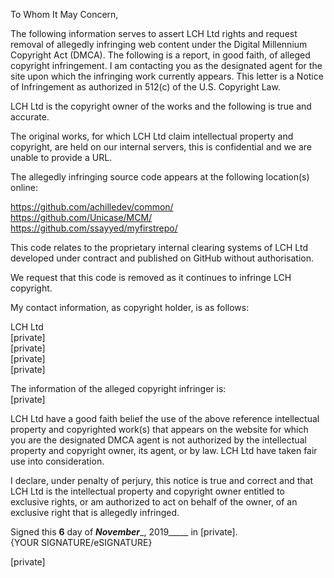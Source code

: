 To Whom It May Concern,

The following information serves to assert LCH Ltd rights and request removal of allegedly infringing web content under the Digital Millennium Copyright Act (DMCA). The following is a report, in good faith, of alleged copyright infringement. I am contacting you as the designated agent for the site upon which the infringing work currently appears. This letter is a Notice of Infringement as authorized in 512(c) of the U.S. Copyright Law.

LCH Ltd is the copyright owner of the works and the following is true and accurate.

The original works, for which LCH Ltd claim intellectual property and copyright, are held on our internal servers, this is confidential and we are unable to provide a URL.

The allegedly infringing source code appears at the following location(s) online:

https://github.com/achilledev/common/  
https://github.com/Unicase/MCM/  
https://github.com/ssayyed/myfirstrepo/  

This code relates to the proprietary internal clearing systems of LCH Ltd developed under contract and published on GitHub without authorisation.  

We request that this code is removed as it continues to infringe LCH copyright.  

My contact information, as copyright holder, is as follows:  

LCH Ltd  
[private]  
[private]  
[private]  
[private]

The information of the alleged copyright infringer is:  
[private]

LCH Ltd have a good faith belief the use of the above reference intellectual property and copyrighted work(s) that appears on the website for which you are the designated DMCA agent is not authorized by the intellectual property and copyright owner, its agent, or by law. LCH Ltd have taken fair use into consideration.  

I declare, under penalty of perjury, this notice is true and correct and that LCH Ltd is the intellectual property and copyright owner entitled to exclusive rights, or am authorized to act on behalf of the owner, of an exclusive right that is allegedly infringed.

Signed this ____6____ day of _____November______, 2019_____ in [private].  
{YOUR SIGNATURE/eSIGNATURE}  

[private]
